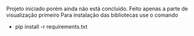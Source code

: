 Projeto iniciado porém ainda não está concluido. Feito apenas a parte de visualização primeiro
Para instalação das bibliotecas use o comando 

* pip install -r requirements.txt